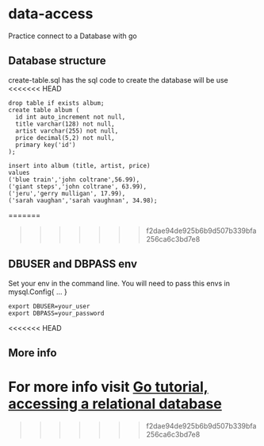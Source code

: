 # data-access
Practice connect to a Database with go

## Database structure
create-table.sql has the sql code to create the database will be use
<<<<<<< HEAD
~~~
drop table if exists album;
create table album (
  id int auto_increment not null,
  title varchar(128) not null,
  artist varchar(255) not null,
  price decimal(5,2) not null,
  primary key('id')
);

insert into album (title, artist, price)
values
('blue train','john coltrane',56.99),
('giant steps','john coltrane', 63.99),
('jeru','gerry mulligan', 17.99),
('sarah vaughan','sarah vaughnan', 34.98);
~~~
=======
>>>>>>> f2dae94de925b6b9d507b339bfa256ca6c3bd7e8

## DBUSER and DBPASS env
Set your env in the command line.
You will need to pass this envs in mysql.Config{ ... }
~~~
export DBUSER=your_user
export DBPASS=your_password
~~~
<<<<<<< HEAD

## More info
For more info visit [Go tutorial, accessing a relational database](https://go.dev/doc/tutorial/database-access)
=======
>>>>>>> f2dae94de925b6b9d507b339bfa256ca6c3bd7e8
